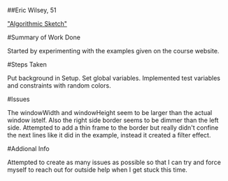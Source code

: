 ##Eric Wilsey, 51

["Algorithmic Sketch"](https://ewilsey.github.io/120-work/hw-6/)

#Summary of Work Done

Started by experimenting with the examples given on the course website.

#Steps Taken

Put background in Setup. Set global variables. Implemented test variables and constraints with random colors.

#Issues

The windowWidth and windowHeight seem to be larger than the actual window istelf. Also the right side border seems to be dimmer than the left side. Attempted to add a thin frame to the border but really didn't confine the next lines like it did in the example, instead it created a filter effect.

#Addional Info

Attempted to create as many issues as possible so that I can try and force myself to reach out for outside help when I get stuck this time.  

